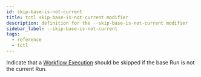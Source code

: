 ```yaml
---
id: skip-base-is-not-current
title: tctl skip-base-is-not-current modifier
description: definition for the --skip-base-is-not-current modifier
sidebar_label: --skip-base-is-not-current
tags:
  - reference
  - tctl
---
```


Indicate that a [Workflow Execution](/concepts/what-is-a-workflow-execution) should be skipped if the base Run is not the current Run.
